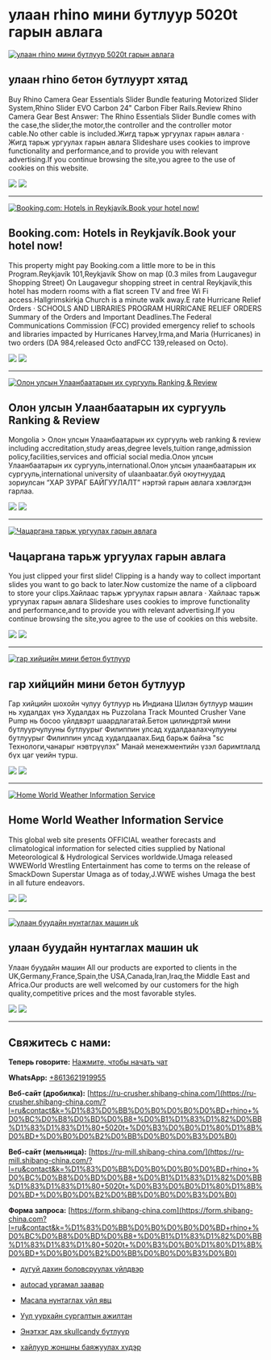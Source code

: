 # улаан rhino мини бутлуур 5020t гарын авлага

<a href="https://swt.shibang-china.com/?l=ru&img&k=%D1%83%D0%BB%D0%B0%D0%B0%D0%BD+rhino+%D0%BC%D0%B8%D0%BD%D0%B8+%D0%B1%D1%83%D1%82%D0%BB%D1%83%D1%83%D1%80+5020t+%D0%B3%D0%B0%D1%80%D1%8B%D0%BD+%D0%B0%D0%B2%D0%BB%D0%B0%D0%B3%D0%B0" target="_blank">![улаан rhino мини бутлуур 5020t гарын авлага](http://static.shibang-china.com/all-800x300/1266.jpg)</a>

## улаан rhino бетон бутлуурт хятад
Buy Rhino Camera Gear Essentials Slider Bundle featuring Motorized Slider System,Rhino Slider EVO Carbon 24&quot; Carbon Fiber Rails.Review Rhino Camera Gear Best Answer: The Rhino Essentials Slider Bundle comes with the case,the slider,the motor,the controller and the controller motor cable.No other cable is included.Жигд тарьж ургуулах гарын авлага&nbsp;&#0183;&#32;Жигд тарьж ургуулах гарын авлага Slideshare uses cookies to improve functionality and performance,and to provide you with relevant advertising.If you continue browsing the site,you agree to the use of cookies on this website.


<a href="https://whatsapp.shibangsoft.com/WhatsApp.php" target="_blank" title="WhatsApp">![](http://static.shibang-china.com/icon/whatsapp.png)</a> <a href="https://swt.shibang-china.com/?l=ru&icon&k=%D1%83%D0%BB%D0%B0%D0%B0%D0%BD+rhino+%D0%BC%D0%B8%D0%BD%D0%B8+%D0%B1%D1%83%D1%82%D0%BB%D1%83%D1%83%D1%80+5020t+%D0%B3%D0%B0%D1%80%D1%8B%D0%BD+%D0%B0%D0%B2%D0%BB%D0%B0%D0%B3%D0%B0" target="_blank">![](http://static.shibang-china.com/icon/chat-ru.png)</a>

---

<a href="https://swt.shibang-china.com/?l=ru&img&k=%D1%83%D0%BB%D0%B0%D0%B0%D0%BD+rhino+%D0%BC%D0%B8%D0%BD%D0%B8+%D0%B1%D1%83%D1%82%D0%BB%D1%83%D1%83%D1%80+5020t+%D0%B3%D0%B0%D1%80%D1%8B%D0%BD+%D0%B0%D0%B2%D0%BB%D0%B0%D0%B3%D0%B0" target="_blank">![Booking.com: Hotels in Reykjav&#237;k.Book your hotel now!](http://static.shibang-china.com/all-800x300/1292.jpg)</a>

## Booking.com: Hotels in Reykjav&#237;k.Book your hotel now!
This property might pay Booking.com a little more to be in this Program.Reykjav&#237;k 101,Reykjav&#237;k Show on map (0.3 miles from Laugavegur Shopping Street) On Laugavegur shopping street in central Reykjavik,this hotel has modern rooms with a flat screen TV and free Wi Fi access.Hallgrimskirkja Church is a minute walk away.E rate Hurricane Relief Orders&nbsp;&#0183;&#32;SCHOOLS AND LIBRARIES PROGRAM HURRICANE RELIEF ORDERS Summary of the Orders and Important Deadlines.The Federal Communications Commission (FCC) provided emergency relief to schools and libraries impacted by Hurricanes Harvey,Irma,and Maria (Hurricanes) in two orders (DA 984,released Octo andFCC 139,released on Octo).


<a href="https://whatsapp.shibangsoft.com/WhatsApp.php" target="_blank" title="WhatsApp">![](http://static.shibang-china.com/icon/whatsapp.png)</a> <a href="https://swt.shibang-china.com/?l=ru&icon&k=%D1%83%D0%BB%D0%B0%D0%B0%D0%BD+rhino+%D0%BC%D0%B8%D0%BD%D0%B8+%D0%B1%D1%83%D1%82%D0%BB%D1%83%D1%83%D1%80+5020t+%D0%B3%D0%B0%D1%80%D1%8B%D0%BD+%D0%B0%D0%B2%D0%BB%D0%B0%D0%B3%D0%B0" target="_blank">![](http://static.shibang-china.com/icon/chat-ru.png)</a>

---

<a href="https://swt.shibang-china.com/?l=ru&img&k=%D1%83%D0%BB%D0%B0%D0%B0%D0%BD+rhino+%D0%BC%D0%B8%D0%BD%D0%B8+%D0%B1%D1%83%D1%82%D0%BB%D1%83%D1%83%D1%80+5020t+%D0%B3%D0%B0%D1%80%D1%8B%D0%BD+%D0%B0%D0%B2%D0%BB%D0%B0%D0%B3%D0%B0" target="_blank">![Олон улсын Улаанбаатарын их сургууль Ranking &amp; Review](http://static.shibang-china.com/all-800x300/718.jpg)</a>

## Олон улсын Улаанбаатарын их сургууль Ranking &amp; Review
Mongolia &gt; Олон улсын Улаанбаатарын их сургууль web ranking &amp; review including accreditation,study areas,degree levels,tuition range,admission policy,facilities,services and official social media.Олон улсын Улаанбаатарын их сургууль,international.Олон улсын улаанбаатарын их сургууль,international university of ulaanbaatar.буй оюутнуудад зориулсан “ХАР ЗУРАГ БАЙГУУЛАЛТ” нэртэй гарын авлага хэвлэгдэн гарлаа.


<a href="https://whatsapp.shibangsoft.com/WhatsApp.php" target="_blank" title="WhatsApp">![](http://static.shibang-china.com/icon/whatsapp.png)</a> <a href="https://swt.shibang-china.com/?l=ru&icon&k=%D1%83%D0%BB%D0%B0%D0%B0%D0%BD+rhino+%D0%BC%D0%B8%D0%BD%D0%B8+%D0%B1%D1%83%D1%82%D0%BB%D1%83%D1%83%D1%80+5020t+%D0%B3%D0%B0%D1%80%D1%8B%D0%BD+%D0%B0%D0%B2%D0%BB%D0%B0%D0%B3%D0%B0" target="_blank">![](http://static.shibang-china.com/icon/chat-ru.png)</a>

---

<a href="https://swt.shibang-china.com/?l=ru&img&k=%D1%83%D0%BB%D0%B0%D0%B0%D0%BD+rhino+%D0%BC%D0%B8%D0%BD%D0%B8+%D0%B1%D1%83%D1%82%D0%BB%D1%83%D1%83%D1%80+5020t+%D0%B3%D0%B0%D1%80%D1%8B%D0%BD+%D0%B0%D0%B2%D0%BB%D0%B0%D0%B3%D0%B0" target="_blank">![Чацаргана тарьж ургуулах гарын авлага](http://static.shibang-china.com/all-800x300/1020.jpg)</a>

## Чацаргана тарьж ургуулах гарын авлага
You just clipped your first slide! Clipping is a handy way to collect important slides you want to go back to later.Now customize the name of a clipboard to store your clips.Хайлаас тарьж ургуулах гарын авлага&nbsp;&#0183;&#32;Хайлаас тарьж ургуулах гарын авлага Slideshare uses cookies to improve functionality and performance,and to provide you with relevant advertising.If you continue browsing the site,you agree to the use of cookies on this website.


<a href="https://whatsapp.shibangsoft.com/WhatsApp.php" target="_blank" title="WhatsApp">![](http://static.shibang-china.com/icon/whatsapp.png)</a> <a href="https://swt.shibang-china.com/?l=ru&icon&k=%D1%83%D0%BB%D0%B0%D0%B0%D0%BD+rhino+%D0%BC%D0%B8%D0%BD%D0%B8+%D0%B1%D1%83%D1%82%D0%BB%D1%83%D1%83%D1%80+5020t+%D0%B3%D0%B0%D1%80%D1%8B%D0%BD+%D0%B0%D0%B2%D0%BB%D0%B0%D0%B3%D0%B0" target="_blank">![](http://static.shibang-china.com/icon/chat-ru.png)</a>

---

<a href="https://swt.shibang-china.com/?l=ru&img&k=%D1%83%D0%BB%D0%B0%D0%B0%D0%BD+rhino+%D0%BC%D0%B8%D0%BD%D0%B8+%D0%B1%D1%83%D1%82%D0%BB%D1%83%D1%83%D1%80+5020t+%D0%B3%D0%B0%D1%80%D1%8B%D0%BD+%D0%B0%D0%B2%D0%BB%D0%B0%D0%B3%D0%B0" target="_blank">![гар хийцийн мини бетон бутлуур](http://static.shibang-china.com/all-800x300/1524.jpg)</a>

## гар хийцийн мини бетон бутлуур
Гар хийцийн шохойн чулуу бутлуур нь Индиана Шилэн бутлуур машин нь худалдах үнэ Худалдах нь Puzzolana Track Mounted Crusher Vane Pump нь босоо үйлдвэрт шаардлагатай.Бетон цилиндртэй мини бутлуурчулууны бутлуурыг Филиппин улсад худалдаалахчулууны бутлуурыг Филиппин улсад худалдаалах.Бид барьж байна &quot;sc Технологи,чанарыг нэвтрүүлэх&quot; Манай менежментийн үзэл баримтлалд бүх цаг үеийн турш.


<a href="https://whatsapp.shibangsoft.com/WhatsApp.php" target="_blank" title="WhatsApp">![](http://static.shibang-china.com/icon/whatsapp.png)</a> <a href="https://swt.shibang-china.com/?l=ru&icon&k=%D1%83%D0%BB%D0%B0%D0%B0%D0%BD+rhino+%D0%BC%D0%B8%D0%BD%D0%B8+%D0%B1%D1%83%D1%82%D0%BB%D1%83%D1%83%D1%80+5020t+%D0%B3%D0%B0%D1%80%D1%8B%D0%BD+%D0%B0%D0%B2%D0%BB%D0%B0%D0%B3%D0%B0" target="_blank">![](http://static.shibang-china.com/icon/chat-ru.png)</a>

---

<a href="https://swt.shibang-china.com/?l=ru&img&k=%D1%83%D0%BB%D0%B0%D0%B0%D0%BD+rhino+%D0%BC%D0%B8%D0%BD%D0%B8+%D0%B1%D1%83%D1%82%D0%BB%D1%83%D1%83%D1%80+5020t+%D0%B3%D0%B0%D1%80%D1%8B%D0%BD+%D0%B0%D0%B2%D0%BB%D0%B0%D0%B3%D0%B0" target="_blank">![Home World Weather Information Service](http://static.shibang-china.com/all-800x300/222.jpg)</a>

## Home World Weather Information Service
This global web site presents OFFICIAL weather forecasts and climatological information for selected cities supplied by National Meteorological &amp; Hydrological Services worldwide.Umaga released WWEWorld Wrestling Entertainment has come to terms on the release of SmackDown Superstar Umaga as of today,J.WWE wishes Umaga the best in all future endeavors.


<a href="https://whatsapp.shibangsoft.com/WhatsApp.php" target="_blank" title="WhatsApp">![](http://static.shibang-china.com/icon/whatsapp.png)</a> <a href="https://swt.shibang-china.com/?l=ru&icon&k=%D1%83%D0%BB%D0%B0%D0%B0%D0%BD+rhino+%D0%BC%D0%B8%D0%BD%D0%B8+%D0%B1%D1%83%D1%82%D0%BB%D1%83%D1%83%D1%80+5020t+%D0%B3%D0%B0%D1%80%D1%8B%D0%BD+%D0%B0%D0%B2%D0%BB%D0%B0%D0%B3%D0%B0" target="_blank">![](http://static.shibang-china.com/icon/chat-ru.png)</a>

---

<a href="https://swt.shibang-china.com/?l=ru&img&k=%D1%83%D0%BB%D0%B0%D0%B0%D0%BD+rhino+%D0%BC%D0%B8%D0%BD%D0%B8+%D0%B1%D1%83%D1%82%D0%BB%D1%83%D1%83%D1%80+5020t+%D0%B3%D0%B0%D1%80%D1%8B%D0%BD+%D0%B0%D0%B2%D0%BB%D0%B0%D0%B3%D0%B0" target="_blank">![улаан буудайн нунтаглах машин uk](http://static.shibang-china.com/all-800x300/956.jpg)</a>

## улаан буудайн нунтаглах машин uk
Улаан буудайн машин All our products are exported to clients in the UK,Germany,France,Spain,the USA,Canada,Iran,Iraq,the Middle East and Africa.Our products are well welcomed by our customers for the high quality,competitive prices and the most favorable styles.

<a href="https://whatsapp.shibangsoft.com/WhatsApp.php" target="_blank" title="WhatsApp">![](http://static.shibang-china.com/icon/whatsapp.png)</a> <a href="https://swt.shibang-china.com/?l=ru&icon&k=%D1%83%D0%BB%D0%B0%D0%B0%D0%BD+rhino+%D0%BC%D0%B8%D0%BD%D0%B8+%D0%B1%D1%83%D1%82%D0%BB%D1%83%D1%83%D1%80+5020t+%D0%B3%D0%B0%D1%80%D1%8B%D0%BD+%D0%B0%D0%B2%D0%BB%D0%B0%D0%B3%D0%B0" target="_blank">![](http://static.shibang-china.com/icon/chat-ru.png)</a>

---
## Свяжитесь с нами:

**Теперь говорите:** [Нажмите, чтобы начать чат](https://swt.shibang-china.com?l=ru&contact&k=%D1%83%D0%BB%D0%B0%D0%B0%D0%BD+rhino+%D0%BC%D0%B8%D0%BD%D0%B8+%D0%B1%D1%83%D1%82%D0%BB%D1%83%D1%83%D1%80+5020t+%D0%B3%D0%B0%D1%80%D1%8B%D0%BD+%D0%B0%D0%B2%D0%BB%D0%B0%D0%B3%D0%B0)

**WhatsApp:**  [+8613621919955](https://whatsapp.shibangsoft.com/WhatsApp.php)

**Веб-сайт (дробилка):** [https://ru-crusher.shibang-china.com/](https://ru-crusher.shibang-china.com/?l=ru&contact&k=%D1%83%D0%BB%D0%B0%D0%B0%D0%BD+rhino+%D0%BC%D0%B8%D0%BD%D0%B8+%D0%B1%D1%83%D1%82%D0%BB%D1%83%D1%83%D1%80+5020t+%D0%B3%D0%B0%D1%80%D1%8B%D0%BD+%D0%B0%D0%B2%D0%BB%D0%B0%D0%B3%D0%B0)

**Веб-сайт (мельница):** [https://ru-mill.shibang-china.com/](https://ru-mill.shibang-china.com/?l=ru&contact&k=%D1%83%D0%BB%D0%B0%D0%B0%D0%BD+rhino+%D0%BC%D0%B8%D0%BD%D0%B8+%D0%B1%D1%83%D1%82%D0%BB%D1%83%D1%83%D1%80+5020t+%D0%B3%D0%B0%D1%80%D1%8B%D0%BD+%D0%B0%D0%B2%D0%BB%D0%B0%D0%B3%D0%B0)

**Форма запроса:** [https://form.shibang-china.com](https://form.shibang-china.com?l=ru&contact&k=%D1%83%D0%BB%D0%B0%D0%B0%D0%BD+rhino+%D0%BC%D0%B8%D0%BD%D0%B8+%D0%B1%D1%83%D1%82%D0%BB%D1%83%D1%83%D1%80+5020t+%D0%B3%D0%B0%D1%80%D1%8B%D0%BD+%D0%B0%D0%B2%D0%BB%D0%B0%D0%B3%D0%B0)

* [дугуй дахин боловсруулах үйлдвэр](../129/%D0%B4%D1%83%D0%B3%D1%83%D0%B9%20%D0%B4%D0%B0%D1%85%D0%B8%D0%BD%20%D0%B1%D0%BE%D0%BB%D0%BE%D0%B2%D1%81%D1%80%D1%83%D1%83%D0%BB%D0%B0%D1%85%20%D2%AF%D0%B9%D0%BB%D0%B4%D0%B2%D1%8D%D1%80.md)

* [autocad ургамал заавар](../130/autocad%20%D1%83%D1%80%D0%B3%D0%B0%D0%BC%D0%B0%D0%BB%20%D0%B7%D0%B0%D0%B0%D0%B2%D0%B0%D1%80.md)

* [Масала нунтаглах үйл явц](../127/%D0%9C%D0%B0%D1%81%D0%B0%D0%BB%D0%B0%20%D0%BD%D1%83%D0%BD%D1%82%D0%B0%D0%B3%D0%BB%D0%B0%D1%85%20%D2%AF%D0%B9%D0%BB%20%D1%8F%D0%B2%D1%86.md)

* [Уул уурхайн сургалтын ажилтан](../128/%D0%A3%D1%83%D0%BB%20%D1%83%D1%83%D1%80%D1%85%D0%B0%D0%B9%D0%BD%20%D1%81%D1%83%D1%80%D0%B3%D0%B0%D0%BB%D1%82%D1%8B%D0%BD%20%D0%B0%D0%B6%D0%B8%D0%BB%D1%82%D0%B0%D0%BD.md)

* [Энэтхэг дэх skullcandy бутлуур](../126/%D0%AD%D0%BD%D1%8D%D1%82%D1%85%D1%8D%D0%B3%20%D0%B4%D1%8D%D1%85%20skullcandy%20%D0%B1%D1%83%D1%82%D0%BB%D1%83%D1%83%D1%80.md)

* [хайлуур жоншны баяжуулах хүдэр](../127/%D1%85%D0%B0%D0%B9%D0%BB%D1%83%D1%83%D1%80%20%D0%B6%D0%BE%D0%BD%D1%88%D0%BD%D1%8B%20%D0%B1%D0%B0%D1%8F%D0%B6%D1%83%D1%83%D0%BB%D0%B0%D1%85%20%D1%85%D2%AF%D0%B4%D1%8D%D1%80.md)